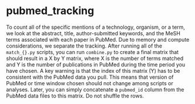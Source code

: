 # pubmed_tracking

To count all of the specific mentions of a technology, organism, or a term, we look at the abstract, title, author-submitted keywords, and the MeSH terms associated with each paper in PubMed. Due to memory and compute considerations, we separate the tracking. After running all of the `match_{}.py` scripts, you can run `combine.py` to create a final matrix that should result in a X by Y matrix, where X is the number of terms matched and Y is the number of publications in PubMed during the time period you have chosen. A key warning is that the index of this matrix (Y) has to be consistent with the PubMed data you pull. This means that version of PubMed or time window chosen should not change among scripts or analyses. Later, you can simply concatenate a `pubmed_id` column from the PubMed data files to this matrix. Do not shuffle the rows.